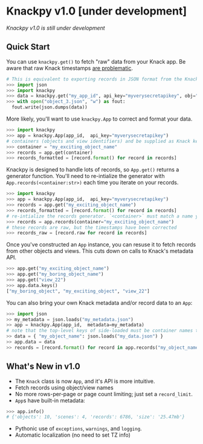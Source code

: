 # Knackpy v1.0 [under development]

*Knackpy v1.0 is still under development*

## Quick Start

You can use `knackpy.get()` to fetch "raw" data from your Knack app. Be aware that raw Knack timestamps [are problematic](). 

```python
# This is equivalent to exporting records in JSON format from the Knack Builder
>>> import json
>>> import knackpy
>>> data = knackpy.get("my_app_id", api_key="myverysecretapikey", obj="object_3")
>>> with open("object_3.json", "w") as fout:
  fout.write(json.dumps(data))
```

More likely, you'll want to use `knackpy.App` to correct and format your data.

```python
>>> import knackpy
>>> app = knackpy.App(app_id,  api_key="myverysecretapikey")
# containers (objects and view identifiers) and be supplied as Knack keys (`object_1`, `view_22`) or names (`my_exciting_object_name`, `my_exciting_view_name`)
>>> container = "my_exciting_object_name"
>>> records = app.get(container)
>>> records_formatted = [record.format() for record in records]
```

Knackpy is designed to handle lots of records, so `App.get()` returns a generator function. You'll need to re-intialize the generator with `App.records(<container:str>)` each time you iterate on your records.

```python
>>> import knackpy
>>> app = knackpy.App(app_id,  api_key="myverysecretapikey")
>>> records = app.get("my_exciting_object_name") 
>>> records_formatted = [record.format() for record in records]
# re-intialize the records generator. `<container>` must match a name you supplied to App.get() `
>>> records = app.records(container="my_exciting_object_name") 
# these records are raw, but the timestamps have been corrected
>>> records_raw = [record.raw for record in records]
```

Once you've constructed an `App` instance, you can resuse it to fetch records from other objects and views. This cuts down on calls to Knack's metadata API.

```python
>>> app.get("my_exciting_object_name") 
>>> app.get("my_boring_object_name")
>>> app.get("view_22")
>>> app.data.keys()
["my_boring_object", "my_exciting_object", "view_22"]
```

You can also bring your own Knack metadata and/or record data to an `App`:

```python
>>> import json
>> my_metadata = json.loads("my_metadata.json")
>> app = knackpy.App(app_id,  metadata=my_metadata)
# note that the top-level keys of side-loaded must be container names that exist in your app
>> data = { "my_object_name": json.loads("my_data.json") }
>> app.data = data
>> records = [record.format() for record in app.records("my_object_name")]
```


## What's New in v1.0

* The `Knack` class is now `App`, and it's API is more intuitive.
* Fetch records using object/view names
* No more rows-per-page or page count limiting; just set a `record_limit`.
* `App`s have built-in metadata:

```python
>>> app.info()
# {'objects': 10, 'scenes': 4, 'records': 6786, 'size': '25.47mb'}
```

* Pythonic use of `exceptions`, `warnings`, and `logging`.
* Automatic localization (no need to set TZ info)